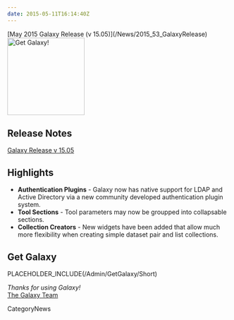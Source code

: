 ```yaml
---
date: 2015-05-11T16:14:40Z
---
```

<div class='newsItemHeader'>[May 2015 Galaxy Release (v 15.05)](/News/2015_53_GalaxyRelease)</div>

<div class='right'><a href='http://getgalaxy.org'><img src='/Images/Logos/GetGalaxyOrg.png' alt='Get Galaxy!' width=175 /></a></div>
 
## Release Notes

[Galaxy Release v 15.05](http://galaxy.readthedocs.org/en/master/releases/15.05_announce.html)

## Highlights
* **Authentication Plugins** - Galaxy now has native support for LDAP and Active Directory via a new community developed authentication plugin system.
* **Tool Sections** - Tool parameters may now be groupped into collapsable sections.
* **Collection Creators** - New widgets have been added that allow much more flexibility when creating simple dataset pair and list collections.

## Get Galaxy
PLACEHOLDER_INCLUDE(/Admin/GetGalaxy/Short)



*Thanks for using Galaxy!* <br />
[The Galaxy Team](/GalaxyTeam)


CategoryNews
